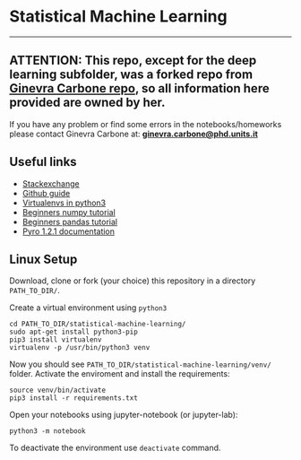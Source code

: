 # Statistical Machine Learning

---
ATTENTION: This repo, except for the deep learning subfolder, was a forked repo from [Ginevra Carbone repo](https://github.com/ginevracoal/statistical-machine-learning), so all information here provided are owned by her.
---

If you have any problem or find some errors in the notebooks/homeworks please contact Ginevra Carbone at: **ginevra.carbone@phd.units.it**

## Useful links

- [Stackexchange](https://stackexchange.com/)
- [Github guide](https://guides.github.com/activities/hello-world/)
- [Virtualenvs in python3](https://docs.python.org/3/library/venv.html)
- [Beginners numpy tutorial](http://cs231n.github.io/python-numpy-tutorial/)
- [Beginners pandas tutorial](https://www.learndatasci.com/tutorials/python-pandas-tutorial-complete-introduction-for-beginners/)
- [Pyro 1.2.1 documentation](http://docs.pyro.ai/en/1.2.1/)

## Linux Setup

Download, clone or fork (your choice) this repository in a directory `PATH_TO_DIR/`.

Create a virtual environment using `python3`
```
cd PATH_TO_DIR/statistical-machine-learning/
sudo apt-get install python3-pip
pip3 install virtualenv
virtualenv -p /usr/bin/python3 venv
```

Now you should see `PATH_TO_DIR/statistical-machine-learning/venv/` folder.
Activate the enviroment and install the requirements:
```
source venv/bin/activate
pip3 install -r requirements.txt 
```

Open your notebooks using jupyter-notebook (or jupyter-lab):
```
python3 -m notebook
```

To deactivate the environment use `deactivate` command.


